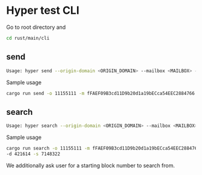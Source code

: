 # Hyper test CLI

Go to root directory and

```bash
cd rust/main/cli
```

## send

```bash
Usage: hyper send --origin-domain <ORIGIN_DOMAIN> --mailbox <MAILBOX> --rpc <RPC> --destination-domain <DESTINATION_DOMAIN> --destination-address <DESTINATION_ADDRESS> --msg <MSG> --private-key <PRIVATE_KEY>
```

Sample usage

```bash
cargo run send -o 11155111 -m fFAEF09B3cd11D9b20d1a19bECca54EEC2884766 --rpc <RPC> -d 421614 -a eDc1A3EDf87187085A3ABb7A9a65E1e7aE370C07 --msg "Hello Hyperlane" -p <PRIVATE_KEY>
```

## search

```bash
Usage: hyper search --origin-domain <ORIGIN_DOMAIN> --mailbox <MAILBOX> --rpc <RPC> --starting-block <STARTING_BLOCK>
```

Sample usage

```bash
cargo run search -o 11155111 -m fFAEF09B3cd11D9b20d1a19bECca54EEC2884766 --rpc <RPC> \
-d 421614 -s 7148322
```

We additionally ask user for a starting block number to search from.
